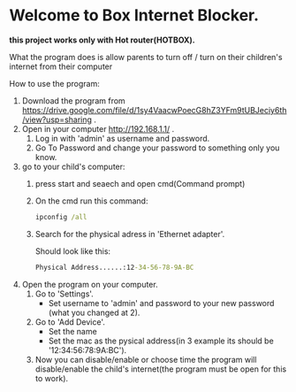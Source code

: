 # Welcome to Box Internet Blocker.

**this project works only with Hot router(HOTBOX).**

What the program does is allow parents to turn off / turn on their children's internet from their computer

How to use the program:
1. Download the program from https://drive.google.com/file/d/1sy4VaacwPoecG8hZ3YFm9tUBJeciy6th/view?usp=sharing .
2. Open in your computer http://192.168.1.1/ .
      1. Log in with 'admin' as username and password.
      2. Go To Password and change your password to something only you know.
3. go to your child's computer:
      1. press start and seaech and open cmd(Command prompt)
      2. On the cmd run this command:
         ```cmd
         ipconfig /all
         ```
      3. Search for the physical adress in 'Ethernet adapter'.
      
         Should look like this:
         ```cmd
         Physical Address......:12-34-56-78-9A-BC
         ```
4. Open the program on your computer.
      1. Go to 'Settings'.
            * Set username to 'admin' and password to your new password (what you changed at 2).
      2. Go to 'Add Device'.
            * Set the name
            * Set the mac as the pysical address(in 3 example its should be '12:34:56:78:9A:BC').
      3. Now you can disable/enable or choose time the program will disable/enable the child's internet(the program must be open for this to work).
      
